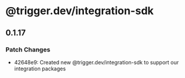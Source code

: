 # @trigger.dev/integration-sdk

## 0.1.17

### Patch Changes

- 42648e9: Created new @trigger.dev/integration-sdk to support our integration packages
